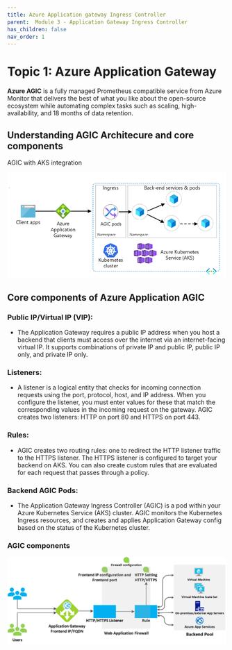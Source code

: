 ```yaml
---
title: Azure Application gateway Ingress Controller
parent:  Module 3 - Application Gateway Ingress Controller
has_children: false
nav_order: 1
---
```


# Topic 1: Azure Application Gateway

**Azure AGIC** is a fully managed Prometheus compatible service from Azure Monitor that delivers the best of what you like about the open-source ecosystem while automating complex tasks such as scaling, high-availability, and 18 months of data retention.


## Understanding AGIC Architecure and core components

AGIC with AKS integration

![AGIC architecure](../../assets/images/module3/AGIC-reference-architecture.png)

## Core components of Azure Application AGIC

### Public IP/Virtual IP (VIP):
-  The Application Gateway requires a public IP address when you host a backend that clients must access over the internet via an internet-facing virtual IP. It supports combinations of private IP and public IP, public IP only, and private IP only.
### Listeners: 
- A listener is a logical entity that checks for incoming connection requests using the port, protocol, host, and IP address. When you configure the listener, you must enter values for these that match the corresponding values in the incoming request on the gateway. AGIC creates two listeners: HTTP on port 80 and HTTPS on port 443.
### Rules: 
- AGIC creates two routing rules: one to redirect the HTTP listener traffic to the HTTPS listener. The HTTPS listener is configured to target your backend on AKS. You can also create custom rules that are evaluated for each request that passes through a policy.
### Backend AGIC Pods: 
- The Application Gateway Ingress Controller (AGIC) is a pod within your Azure Kubernetes Service (AKS) cluster. AGIC monitors the Kubernetes Ingress resources, and creates and applies Application Gateway config based on the status of the Kubernetes cluster.

### AGIC components

![AGIC how-it-works](../../assets/images/module3/how-application-gateway-works.png)